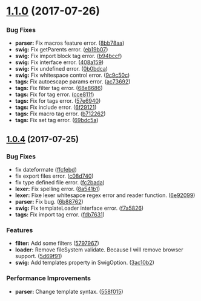 <a name="1.1.0"></a>
# [1.1.0](https://github.com/lleohao/swig-tp/compare/v1.0.6...v1.1.0) (2017-07-26)


### Bug Fixes

* **parser:** Fix macros feature error. ([8bb78aa](https://github.com/lleohao/swig-tp/commit/8bb78aa))
* **swig:** Fix getParents error. ([eb19b07](https://github.com/lleohao/swig-tp/commit/eb19b07))
* **swig:** Fix import block tag error. ([b94bccf](https://github.com/lleohao/swig-tp/commit/b94bccf))
* **swig:** Fix interface error. ([408a159](https://github.com/lleohao/swig-tp/commit/408a159))
* **swig:** Fix undefined error. ([0b0bdca](https://github.com/lleohao/swig-tp/commit/0b0bdca))
* **swig:** Fix whitespace control error. ([9c9c50c](https://github.com/lleohao/swig-tp/commit/9c9c50c))
* **tags:** Fix autoescape params error. ([ac73692](https://github.com/lleohao/swig-tp/commit/ac73692))
* **tags:** Fix filter tag error. ([68e8686](https://github.com/lleohao/swig-tp/commit/68e8686))
* **tags:** Fix for tag error. ([cce811f](https://github.com/lleohao/swig-tp/commit/cce811f))
* **tags:** Fix for tags error. ([57e6940](https://github.com/lleohao/swig-tp/commit/57e6940))
* **tags:** Fix include error. ([6f29121](https://github.com/lleohao/swig-tp/commit/6f29121))
* **tags:** Fix macro tag error. ([b712262](https://github.com/lleohao/swig-tp/commit/b712262))
* **tags:** Fix set tag error. ([69bdc5a](https://github.com/lleohao/swig-tp/commit/69bdc5a))



<a name="1.0.4"></a>
## [1.0.4](https://github.com/lleohao/swig-tp/compare/ffcfebd...v1.0.4) (2017-07-25)


### Bug Fixes

* fix dateformate ([ffcfebd](https://github.com/lleohao/swig-tp/commit/ffcfebd))
* fix export files error. ([c08d740](https://github.com/lleohao/swig-tp/commit/c08d740))
* fix type defined file error. ([fc2bada](https://github.com/lleohao/swig-tp/commit/fc2bada))
* **lexer:** Fix spelling error. ([8a541b1](https://github.com/lleohao/swig-tp/commit/8a541b1))
* **lexer:** Fixe lexer whitesapce regex error and reader function. ([6e92099](https://github.com/lleohao/swig-tp/commit/6e92099))
* **parser:** Fix bug. ([6b88762](https://github.com/lleohao/swig-tp/commit/6b88762))
* **swig:** Fix templateLoader interface error. ([f7a5826](https://github.com/lleohao/swig-tp/commit/f7a5826))
* **tags:** Fix import tag error. ([fdb7631](https://github.com/lleohao/swig-tp/commit/fdb7631))


### Features

* **filter:** Add some filters ([5797967](https://github.com/lleohao/swig-tp/commit/5797967))
* **loader:** Remove fileSystem validate. Because I will remove browser support. ([5d69f91](https://github.com/lleohao/swig-tp/commit/5d69f91))
* **swig:** Add templates property in SwigOption. ([3ac10b2](https://github.com/lleohao/swig-tp/commit/3ac10b2))


### Performance Improvements

* **parser:** Change template syntax. ([558f015](https://github.com/lleohao/swig-tp/commit/558f015))



